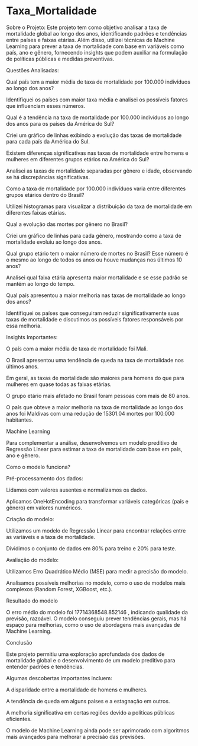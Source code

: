 # Taxa_Mortalidade
 Sobre o Projeto: Este projeto tem como objetivo analisar a taxa de mortalidade global ao longo dos anos, identificando padrões e tendências entre países e faixas etárias. Além disso, utilizei técnicas de Machine Learning para prever a taxa de mortalidade com base em variáveis como país, ano e gênero, fornecendo insights que podem auxiliar na formulação de políticas públicas e medidas preventivas.

 Questões Analisadas:

Qual país tem a maior média de taxa de mortalidade por 100.000 indivíduos ao longo dos anos?

Identifiquei os países com maior taxa média e analisei os possíveis fatores que influenciam esses números.

Qual é a tendência na taxa de mortalidade por 100.000 indivíduos ao longo dos anos para os países da América do Sul?

Criei um gráfico de linhas exibindo a evolução das taxas de mortalidade para cada país da América do Sul.

Existem diferenças significativas nas taxas de mortalidade entre homens e mulheres em diferentes grupos etários na América do Sul?

Analisei as taxas de mortalidade separadas por gênero e idade, observando se há discrepâncias significativas.

Como a taxa de mortalidade por 100.000 indivíduos varia entre diferentes grupos etários dentro do Brasil?

Utilizei histogramas para visualizar a distribuição da taxa de mortalidade em diferentes faixas etárias.

Qual a evolução das mortes por gênero no Brasil?

Criei um gráfico de linhas para cada gênero, mostrando como a taxa de mortalidade evoluiu ao longo dos anos.

Qual grupo etário tem o maior número de mortes no Brasil? Esse número é o mesmo ao longo de todos os anos ou houve mudanças nos últimos 10 anos?

Analisei qual faixa etária apresenta maior mortalidade e se esse padrão se mantém ao longo do tempo.

Qual país apresentou a maior melhoria nas taxas de mortalidade ao longo dos anos?

Identifiquei os países que conseguiram reduzir significativamente suas taxas de mortalidade e discutimos os possíveis fatores responsáveis por essa melhoria.


Insights Importantes:

O país com a maior média de taxa de mortalidade foi Mali.

O Brasil apresentou uma tendência de queda na taxa de mortalidade nos últimos anos.

Em geral, as taxas de mortalidade são maiores para homens do que para mulheres em quase todas as faixas etárias.

O grupo etário mais afetado no Brasil foram pessoas com mais de 80 anos.

O país que obteve a maior melhoria na taxa de mortalidade ao longo dos anos foi Maldivas com uma redução de 15301.04 mortes por 100.000 habitantes.


Machine Learning

Para complementar a análise, desenvolvemos um modelo preditivo de Regressão Linear para estimar a taxa de mortalidade com base em país, ano e gênero.

 Como o modelo funciona?

Pré-processamento dos dados:

Lidamos com valores ausentes e normalizamos os dados.

Aplicamos OneHotEncoding para transformar variáveis categóricas (país e gênero) em valores numéricos.

Criação do modelo:

Utilizamos um modelo de Regressão Linear para encontrar relações entre as variáveis e a taxa de mortalidade.

Dividimos o conjunto de dados em 80% para treino e 20% para teste.

Avaliação do modelo:

Utilizamos Erro Quadrático Médio (MSE) para medir a precisão do modelo.

Analisamos possíveis melhorias no modelo, como o uso de modelos mais complexos (Random Forest, XGBoost, etc.).

 Resultado do modelo

O erro médio do modelo foi 17714368548.852146 , indicando qualidade da previsão, razoável. O modelo conseguiu prever tendências gerais, mas há espaço para melhorias, como o uso de abordagens mais avançadas de Machine Learning.


Conclusão

Este projeto permitiu uma exploração aprofundada dos dados de mortalidade global e o desenvolvimento de um modelo preditivo para entender padrões e tendências.

Algumas descobertas importantes incluem:

A disparidade entre a mortalidade de homens e mulheres.

A tendência de queda em alguns países e a estagnação em outros.

A melhoria significativa em certas regiões devido a políticas públicas eficientes.

O modelo de Machine Learning ainda pode ser aprimorado com algoritmos mais avançados para melhorar a precisão das previsões.
